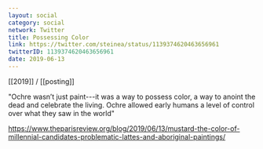 ```yaml
---
layout: social
category: social
network: Twitter
title: Possessing Color
link: https://twitter.com/steinea/status/1139374620463656961
twitterID: 1139374620463656961
date: 2019-06-13
---
```


[[2019]] / [[posting]]

"Ochre wasn’t just paint---it was a way to possess color, a way to anoint the dead and celebrate the living. Ochre allowed early humans a level of control over what they saw in the world"

<https://www.theparisreview.org/blog/2019/06/13/mustard-the-color-of-millennial-candidates-problematic-lattes-and-aboriginal-paintings/>
